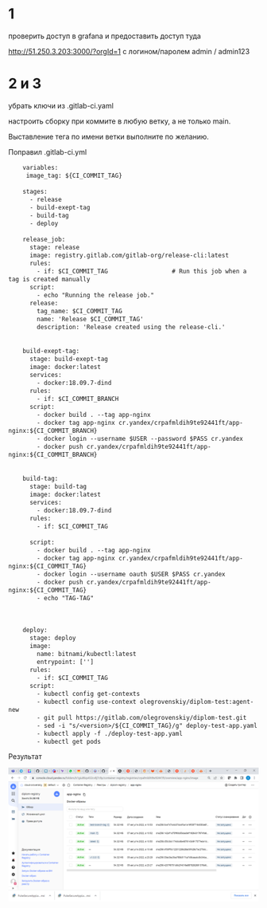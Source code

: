 # 1

проверить доступ в grafana и предоставить доступ туда

http://51.250.3.203:3000/?orgId=1 с логином/паролем admin / admin123

# 2  и 3

убрать ключи из .gitlab-ci.yaml

настроить сборку при коммите в любую ветку, а не только main. 

Выставление тега по имени ветки выполните по желанию.

Поправил .gitlab-ci.yml

        variables:
         image_tag: ${CI_COMMIT_TAG}

        stages:
          - release
          - build-exept-tag
          - build-tag
          - deploy

        release_job:
          stage: release
          image: registry.gitlab.com/gitlab-org/release-cli:latest
          rules:
            - if: $CI_COMMIT_TAG                  # Run this job when a tag is created manually
          script:
            - echo "Running the release job."
          release:
            tag_name: $CI_COMMIT_TAG
            name: 'Release $CI_COMMIT_TAG'
            description: 'Release created using the release-cli.'  


        build-exept-tag:
          stage: build-exept-tag
          image: docker:latest
          services:
            - docker:18.09.7-dind
          rules:
            - if: $CI_COMMIT_BRANCH 
          script:
            - docker build . --tag app-nginx
            - docker tag app-nginx cr.yandex/crpafmldih9te92441ft/app-nginx:${CI_COMMIT_BRANCH}
            - docker login --username $USER --password $PASS cr.yandex
            - docker push cr.yandex/crpafmldih9te92441ft/app-nginx:${CI_COMMIT_BRANCH}


        build-tag:
          stage: build-tag
          image: docker:latest
          services:
            - docker:18.09.7-dind
          rules:
            - if: $CI_COMMIT_TAG

          script:
            - docker build . --tag app-nginx
            - docker tag app-nginx cr.yandex/crpafmldih9te92441ft/app-nginx:${CI_COMMIT_TAG}
            - docker login --username oauth $USER $PASS cr.yandex
            - docker push cr.yandex/crpafmldih9te92441ft/app-nginx:${CI_COMMIT_TAG}
            - echo "TAG-TAG"



        deploy:
          stage: deploy
          image:
            name: bitnami/kubectl:latest
            entrypoint: ['']
          rules:
            - if: $CI_COMMIT_TAG
          script:
            - kubectl config get-contexts
            - kubectl config use-context olegrovenskiy/diplom-test:agent-new
            - git pull https://gitlab.com/olegrovenskiy/diplom-test.git
            - sed -i "s/<version>/${CI_COMMIT_TAG}/g" deploy-test-app.yaml
            - kubectl apply -f ./deploy-test-app.yaml
            - kubectl get pods

Результат

![sonar1](https://github.com/olegrovenskiy/diplom-devops-09/blob/main/branch.png)

